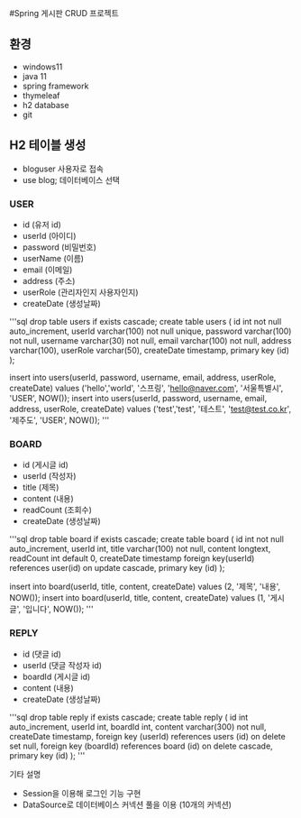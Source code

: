 #Spring 게시판 CRUD 프로젝트

## 환경

- windows11
- java 11
- spring framework
- thymeleaf
- h2 database
- git

## H2 테이블 생성

- bloguser 사용자로 접속
- use blog; 데이터베이스 선택

### USER
- id         (유저 id)
- userId     (아이디)
- password   (비밀번호)
- userName   (이름)
- email      (이메일)
- address    (주소)
- userRole   (관리자인지 사용자인지)
- createDate (생성날짜)


'''sql
drop table users if exists cascade;
create table users (
 id int not null auto_increment,
 userId varchar(100) not null unique,
 password varchar(100) not null,
 username varchar(30) not null,
 email varchar(100) not null,
 address varchar(100),
 userRole varchar(50),
 createDate timestamp,
 primary key (id)
);

insert into users(userId, password, username, email, address, userRole, createDate) values ('hello','world', '스프링', 'hello@naver.com', '서울특별시', 'USER', NOW());
insert into users(userId, password, username, email, address, userRole, createDate) values ('test','test', '테스트', 'test@test.co.kr', '제주도', 'USER', NOW());
'''

### BOARD
- id         (게시글 id)
- userId     (작성자)
- title      (제목)
- content    (내용)
- readCount  (조회수)
- createDate (생성날짜)


'''sql
drop table board if exists cascade;
create table board (
 id int not null auto_increment,
 userId int,
 title varchar(100) not null,
 content longtext,
 readCount int default 0,
 createDate timestamp
 foreign key(userId) references user(id) on update cascade,
 primary key (id)
);

insert into board(userId, title, content, createDate) values (2, '제목', '내용', NOW());
insert into board(userId, title, content, createDate) values (1, '게시글', '입니다', NOW());
'''

### REPLY
- id		 (댓글 id)
- userId	 (댓글 작성자 id)
- boardId	 (게시글 id)
- content	 (내용)
- createDate (생성날짜)

'''sql
drop table reply if exists cascade;
create table reply (
 id int auto_increment,
 userId int,
 boardId int,
 content varchar(300) not null,
 createDate timestamp,
 foreign key (userId) references users (id) on delete set null,
 foreign key (boardId) references board (id) on delete cascade,
 primary key (id)
);
'''

기타 설명
- Session을 이용해 로그인 기능 구현
- DataSource로 데이터베이스 커넥션 풀을 이용 (10개의 커넥션)
